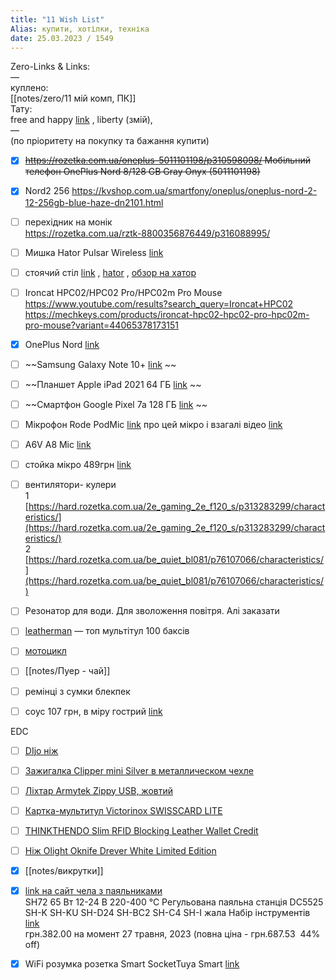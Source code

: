 ```yaml
---
title: "11 Wish List"
Alias: купити, хотілки, техніка
date: 25.03.2023 / 1549  
---
```

Zero-Links & Links:  
—  
куплено:  
[[notes/zero/11 мій комп, ПК]]  
Тату:  
free and happy [link](https://youtu.be/SbCx57gggpU?si=gNGbsemiWCjlRXCf&t=898)  , liberty (змій),  
—  
(по пріоритету на покупку та бажання купити)  

- [x] ~~https://rozetka.com.ua/oneplus-5011101198/p310598098/ Мобільний телефон OnePlus Nord 8/128 GB Gray Onyx (5011101198)~~
- [x] Nord2 256 https://kvshop.com.ua/smartfony/oneplus/oneplus-nord-2-12-256gb-blue-haze-dn2101.html


- [ ] перехідник на монік  
	https://rozetka.com.ua/rztk-8800356876449/p316088995/

- [ ] Мишка Hator Pulsar Wireless [link](https://ek.ua/ua/prices/hator-pulsar-wireless/) 
- [ ] стоячий стіл [link](https://rozetka.com.ua/rztk_edu_1210b/p341268052/) , [hator](https://comfy.ua/ua/stol-komp-juternyj-hator-vast-pro-htd-050-black.html)  , [обзор на хатор](https://youtu.be/W37nGGEhWdk?si=XrQr8gXkyBv12dC7)  
- [ ] Ironcat HPC02/HPC02 Pro/HPC02m Pro Mouse  
	https://www.youtube.com/results?search_query=Ironcat+HPC02  
	https://mechkeys.com/products/ironcat-hpc02-hpc02-pro-hpc02m-pro-mouse?variant=44065378173151


- [x] OnePlus Nord [link](https://ek.ua/ua/ONEPLUS-NORD-128GB.htm)  
- [ ] ~~Samsung Galaxy Note 10+ [link](https://allo.ua/ru/catalogsearch/result/?q=Samsung%20Galaxy%20Note%2010%2B)  ~~
- [ ] ~~Планшет Apple iPad 2021 64 ГБ [link](https://ek.ua/ua/APPLE-IPAD-2021-64GB.htm#price-charts)  ~~
- [ ] ~~Смартфон Google Pixel 7a 128 ГБ  [link](https://ek.ua/ua/GOOGLE-PIXEL-7A.htm)  ~~



- [ ] Мікрофон Rode PodMic [link](https://ek.ua/ua/RODE-PODMIC.htm)  про цей мікро і взагалі відео [link](https://www.youtube.com/watch?v=76qCfdVzdwg)  
- [ ] A6V A8 Mic [link](https://www.aliexpress.com/item/1005005667103439.html?srcSns=sns_Copy&spreadType=socialShare&bizType=ProductDetail&social_params=60421080958&aff_fcid=69a5bc2a27714c9fb790aa7205994fe8-1700218348678-03994-_EvEy7Bn&tt=MG&aff_fsk=_EvEy7Bn&aff_platform=default&sk=_EvEy7Bn&aff_trace_key=69a5bc2a27714c9fb790aa7205994fe8-1700218348678-03994-_EvEy7Bn&shareId=60421080958&businessType=ProductDetail&platform=AE&terminal_id=578f434ccaf94bc38e5c0a395eaffa87&afSmartRedirect=y)  
- [ ] стойка мікро 489грн [link](https://rozetka.com.ua/401301939/p401301939/)  


- [ ] вентилятори- кулери  
	1 [https://hard.rozetka.com.ua/2e_gaming_2e_f120_s/p313283299/characteristics/](https://hard.rozetka.com.ua/2e_gaming_2e_f120_s/p313283299/characteristics/)  
	2 [https://hard.rozetka.com.ua/be_quiet_bl081/p76107066/characteristics/](https://hard.rozetka.com.ua/be_quiet_bl081/p76107066/characteristics/)

- [ ] Резонатор для води. Для зволоження повітря. Алі заказати

- [ ] [leatherman](https://www.google.com/search?q=leatherman&newwindow=1&source=lnms&tbm=isch&sa=X&ved=2ahUKEwiyrr3pnPf9AhUcgP0HHbX2BjQQ_AUoAXoECAEQAw&biw=1920&bih=947&dpr=1) — топ мультітул 100 баксів

- [ ] [мотоцикл](https://ua-motors.com.ua/katalog/mopedy/moped-spark-sp125c-2cfo/)  

- [ ] [[notes/Пуер - чай]]

- [ ] ремінці з сумки блекпек

- [ ] соус 107 грн, в міру гострий [link](https://prom.ua/ua/p1645677920-ostryj-sous-chili.html?adjust_campaign=share&adjust_adgroup=android&adjust_creative=product&utm_campaign=share_button&utm_medium=referral_link&utm_source=b2c_app_android)  

EDC
- [ ] [DIjo ніж](https://veloviva.com.ua/ua/brands/dijo/)
- [ ] [Зажигалка Clipper mini Silver в металлическом чехле](https://rozetka.com.ua/395467377/p395467377/)  
- [ ] [Ліхтар Armytek Zippy USB, жовтий](https://armytek.com.ua/lihtari-za-modelyamy/armytek-zippy/)
- [ ] [Картка-мультитул Victorinox SWISSCARD LITE](https://vx.ua/uk/skladani-nozhi-victorinox/88331-skladnoy-nozh-victorinox-swisscard-lite-vx07333t3b1.html)
- [ ] [THINKTHENDO Slim RFID Blocking Leather Wallet Credit](https://www.aliexpress.com/item/32962876662.html?srcSns=sns_Copy&spreadType=socialShare&bizType=ProductDetail&social_params=60716196168&aff_fcid=c0b243639a8d454e83ac23bd3b006932-1721543759006-06314-_Ewjg7vH&tt=MG&aff_fsk=_Ewjg7vH&aff_platform=default&sk=_Ewjg7vH&aff_trace_key=c0b243639a8d454e83ac23bd3b006932-1721543759006-06314-_Ewjg7vH&shareId=60716196168&businessType=ProductDetail&platform=AE&terminal_id=024bb9faa653426492268b2b30afa92c&afSmartRedirect=y)
- [ ] [Ніж Olight Oknife Drever White Limited Edition](https://fonariki.com.ua/p1588057338-nozh-olight-oknife.html/)  

- [x] [[notes/викрутки]]

- [x] [link на сайт чела з паяльниками](https://alexgyver.ru/all-for-soldering/#%D0%AD%D0%9B%D0%95%D0%9A%D0%A2%D0%A0%D0%98%D0%A7%D0%95%D0%A1%D0%9A%D0%98%D0%95_%D0%9F%D0%90%D0%AF%D0%9B%D0%AC%D0%9D%D0%98%D0%9A%D0%98)  
	SH72 65 Вт 12-24 В 220-400 ℃ Регульована паяльна станція DC5525 SH-K SH-KU SH-D24 SH-BC2 SH-C4 SH-I жала Набір інструментів [link](https://www.aliexpress.com/item/4000559692113.html?aff_fcid=155aa8af5085488e84b44795c3549935-1680945895481-01882-_ePNSNV&aff_fsk=_ePNSNV&dp=7b1b80e9ff5f2cc10bdf9d1a076da15c&af=44981&cv=1068989&afref=https%3A%2F%2Falexgyver.ru%2F&mall_affr=pr3&utm_source=admitad&utm_medium=cpa&utm_campaign=44981&utm_content=1068989&aff_platform=portals-tool&sk=_ePNSNV&aff_trace_key=155aa8af5085488e84b44795c3549935-1680945895481-01882-_ePNSNV&terminal_id=771982ca218f41149b818356ec38463f&sku_id=10000002936686378)  
	грн.382.00 на момент 27 травня, 2023 (повна ціна - грн.687.53  44% off)

- [x] WiFi розумка розетка Smart SocketTuya Smart [link](https://www.aliexpress.com/item/1005005730703991.html?srcSns=sns_Copy&spreadType=socialShare&bizType=ProductDetail&social_params=60416113176&aff_fcid=2962eb00cb744b91a2922ae96a3ea92f-1699883007804-03942-_EwiWZfv&tt=MG&aff_fsk=_EwiWZfv&aff_platform=default&sk=_EwiWZfv&aff_trace_key=2962eb00cb744b91a2922ae96a3ea92f-1699883007804-03942-_EwiWZfv&shareId=60416113176&businessType=ProductDetail&platform=AE&terminal_id=578f434ccaf94bc38e5c0a395eaffa87&afSmartRedirect=y) 